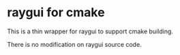 # raygui for cmake

This is a thin wrapper for raygui to support cmake building.

There is no modification on raygui source code.
